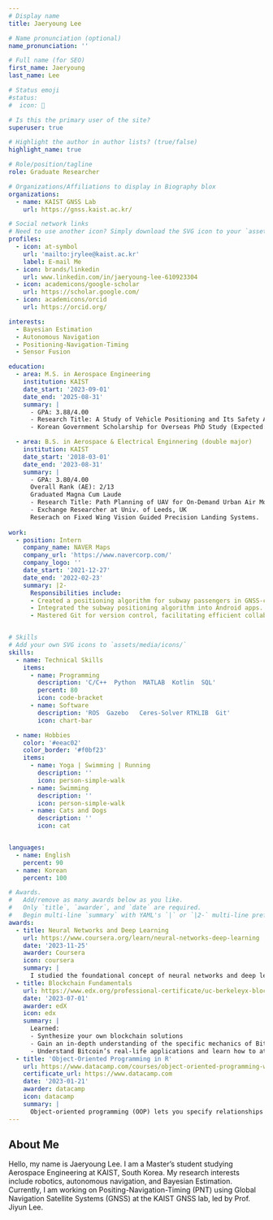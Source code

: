 ```yaml
---
# Display name
title: Jaeryoung Lee

# Name pronunciation (optional)
name_pronunciation: ''

# Full name (for SEO)
first_name: Jaeryoung
last_name: Lee

# Status emoji
#status:
#  icon: 👀

# Is this the primary user of the site?
superuser: true

# Highlight the author in author lists? (true/false)
highlight_name: true

# Role/position/tagline
role: Graduate Researcher

# Organizations/Affiliations to display in Biography blox
organizations:
  - name: KAIST GNSS Lab
    url: https://gnss.kaist.ac.kr/

# Social network links
# Need to use another icon? Simply download the SVG icon to your `assets/media/icons/` folder.
profiles:
  - icon: at-symbol
    url: 'mailto:jrylee@kaist.ac.kr'
    label: E-mail Me
  - icon: brands/linkedin
    url: www.linkedin.com/in/jaeryoung-lee-610923304
  - icon: academicons/google-scholar
    url: https://scholar.google.com/
  - icon: academicons/orcid
    url: https://orcid.org/

interests:
  - Bayesian Estimation
  - Autonomous Navigation
  - Positioning-Navigation-Timing
  - Sensor Fusion 

education:
  - area: M.S. in Aerospace Engineering
    institution: KAIST
    date_start: '2023-09-01'
    date_end: '2025-08-31'
    summary: |
      - GPA: 3.88/4.00
      - Research Title: A Study of Vehicle Positioning and Its Safety Analysis based on Bayesian Estimation (Advisor: Prof. Jiyun Lee)
      - Korean Government Scholarship for Overseas PhD Study (Expected: 2025-2027) 

  - area: B.S. in Aerospace & Electrical Enginnering (double major)
    institution: KAIST
    date_start: '2018-03-01'
    date_end: '2023-08-31'
    summary: |
      - GPA: 3.80/4.00
      Overall Rank (AE): 2/13
      Graduated Magna Cum Laude
      - Research Title: Path Planning of UAV for On-Demand Urban Air Mobility using Markov Decision Process (Advisor: Prof. Jaemyung Ahn)
      - Exchange Researcher at Univ. of Leeds, UK
      Reserach on Fixed Wing Vision Guided Precision Landing Systems.
  
work:
  - position: Intern 
    company_name: NAVER Maps 
    company_url: 'https://www.navercorp.com/'
    company_logo: ''
    date_start: '2021-12-27'
    date_end: '2022-02-23'
    summary: |2-
      Responsibilities include:
      - Created a positioning algorithm for subway passengers in GNSS-challenging environments using smartphone sensor data.
      - Integrated the subway positioning algorithm into Android apps.
      - Mastered Git for version control, facilitating efficient collaboration.


# Skills
# Add your own SVG icons to `assets/media/icons/`
skills:
  - name: Technical Skills
    items:
      - name: Programming 
        description: 'C/C++  Python  MATLAB  Kotlin  SQL'
        percent: 80
        icon: code-bracket
      - name: Software
        description: 'ROS  Gazebo   Ceres-Solver RTKLIB  Git'
        icon: chart-bar

  - name: Hobbies
    color: '#eeac02'
    color_border: '#f0bf23'
    items:
      - name: Yoga | Swimming | Running
        description: ''
        icon: person-simple-walk
      - name: Swimming
        description: ''
        icon: person-simple-walk
      - name: Cats and Dogs
        description: ''
        icon: cat


languages:
  - name: English
    percent: 90
  - name: Korean
    percent: 100

# Awards.
#   Add/remove as many awards below as you like.
#   Only `title`, `awarder`, and `date` are required.
#   Begin multi-line `summary` with YAML's `|` or `|2-` multi-line prefix and indent 2 spaces below.
awards:
  - title: Neural Networks and Deep Learning
    url: https://www.coursera.org/learn/neural-networks-deep-learning
    date: '2023-11-25'
    awarder: Coursera
    icon: coursera
    summary: |
      I studied the foundational concept of neural networks and deep learning. By the end, I was familiar with the significant technological trends driving the rise of deep learning; build, train, and apply fully connected deep neural networks; implement efficient (vectorized) neural networks; identify key parameters in a neural network’s architecture; and apply deep learning to your own applications.
  - title: Blockchain Fundamentals
    url: https://www.edx.org/professional-certificate/uc-berkeleyx-blockchain-fundamentals
    date: '2023-07-01'
    awarder: edX
    icon: edx
    summary: |
      Learned:
      - Synthesize your own blockchain solutions
      - Gain an in-depth understanding of the specific mechanics of Bitcoin
      - Understand Bitcoin’s real-life applications and learn how to attack and destroy Bitcoin, Ethereum, smart contracts and Dapps, and alternatives to Bitcoin’s Proof-of-Work consensus algorithm
  - title: 'Object-Oriented Programming in R'
    url: https://www.datacamp.com/courses/object-oriented-programming-with-s3-and-r6-in-r
    certificate_url: https://www.datacamp.com
    date: '2023-01-21'
    awarder: datacamp
    icon: datacamp
    summary: |
      Object-oriented programming (OOP) lets you specify relationships between functions and the objects that they can act on, helping you manage complexity in your code. This is an intermediate level course, providing an introduction to OOP, using the S3 and R6 systems. S3 is a great day-to-day R programming tool that simplifies some of the functions that you write. R6 is especially useful for industry-specific analyses, working with web APIs, and building GUIs.
---
```


## About Me

Hello, my name is Jaeryoung Lee. I am a Master’s student studying Aerospace Engineering at KAIST, South Korea. My research interests include robotics, autonomous navigation, and Bayesian Estimation. Currently, I am working  on Positing-Navigation-Timing (PNT) using Global Navigation Satellite Systems (GNSS) at the KAIST GNSS lab, led by Prof. Jiyun Lee.
